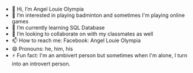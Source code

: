 - 👋 Hi, I’m Angel Louie Olympia
- 👀 I’m interested in playing badminton and sometimes I'm playing online games
- 🌱 I’m currently learning SQL Database
- 💞️ I’m looking to collaborate on with my classmates as well
- 📫 How to reach me: Facebook: Angel Louie Olympia
- 😄 Pronouns: he, him, his
- ⚡ Fun fact: I'm an ambivert person but sometimes when I'm alone, I turn into an introvert person.

<!---
angellouieolympia/angellouieolympia is a ✨ special ✨ repository because its `README.md` (this file) appears on your GitHub profile.
You can click the Preview link to take a look at your changes.
--->
